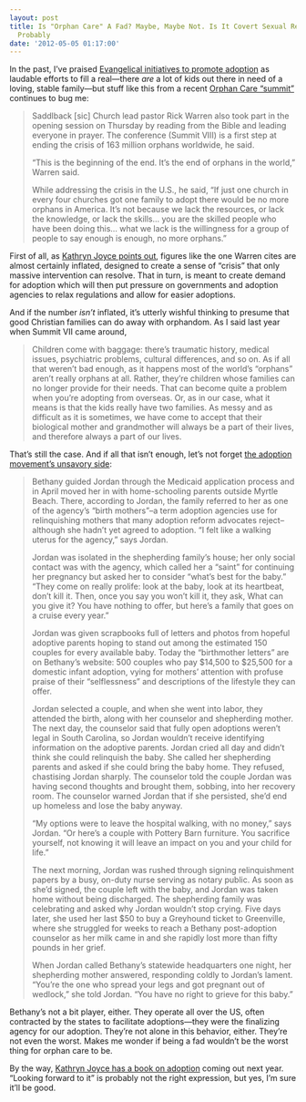```yaml
---
layout: post
title: Is "Orphan Care" A Fad? Maybe, Maybe Not. Is It Covert Sexual Regulation? Yeah,
  Probably
date: '2012-05-05 01:17:00'
---
```



In the past, I’ve praised [Evangelical initiatives to promote adoption](http://www.religiondispatches.org/dispatches/danielschultz/4239/evangelicals_and_%E2%80%9Corphan_care%E2%80%9D) as laudable efforts to fill a real—there *are* a lot of kids out there in need of a loving, stable family—but stuff like this from a recent [Orphan Care “summit”](http://www.christianpost.com/news/pastor-crawford-loritts-caring-for-orphans-is-heart-of-god-not-a-fad-74346/) continues to bug me:

> Saddlback [sic] Church lead pastor Rick Warren also took part in the opening session on Thursday by reading from the Bible and leading everyone in prayer. The conference (Summit VIII) is a first step at ending the crisis of 163 million orphans worldwide, he said.
> 
> “This is the beginning of the end. It’s the end of orphans in the world,” Warren said.
> 
> While addressing the crisis in the U.S., he said, “If just one church in every four churches got one family to adopt there would be no more orphans in America. It’s not because we lack the resources, or lack the knowledge, or lack the skills… you are the skilled people who have been doing this… what we lack is the willingness for a group of people to say enough is enough, no more orphans.”

[]()

First of all, as [Kathryn Joyce points out](http://www.theinvestigativefund.org/investigations/gender/1488/the_evangelical_adoption_crusade/?page=entire), figures like the one Warren cites are almost certainly inflated, designed to create a sense of “crisis” that only massive intervention can resolve. That in turn, is meant to create demand for adoption which will then put pressure on governments and adoption agencies to relax regulations and allow for easier adoptions.

And if the number *isn’t* inflated, it’s utterly wishful thinking to presume that good Christian families can do away with orphandom. As I said last year when Summit VII came around,

> Children come with baggage: there’s traumatic history, medical issues, psychiatric problems, cultural differences, and so on. As if all that weren’t bad enough, as it happens most of the world’s “orphans” aren’t really orphans at all. Rather, they’re children whose families can no longer provide for their needs. That can become quite a problem when you’re adopting from overseas. Or, as in our case, what it means is that the kids really have two families. As messy and as difficult as it is sometimes, we have come to accept that their biological mother and grandmother will always be a part of their lives, and therefore always a part of our lives.

That’s still the case. And if all that isn’t enough, let’s not forget [the adoption movement’s unsavory side](http://www.theinvestigativefund.org/investigations/gender/1037/shotgun_adoption/?page=entire):

> Bethany guided Jordan through the Medicaid application process and in April moved her in with home-schooling parents outside Myrtle Beach. There, according to Jordan, the family referred to her as one of the agency’s “birth mothers”–a term adoption agencies use for relinquishing mothers that many adoption reform advocates reject–although she hadn’t yet agreed to adoption. “I felt like a walking uterus for the agency,” says Jordan.
> 
> Jordan was isolated in the shepherding family’s house; her only social contact was with the agency, which called her a “saint” for continuing her pregnancy but asked her to consider “what’s best for the baby.” “They come on really prolife: look at the baby, look at its heartbeat, don’t kill it. Then, once you say you won’t kill it, they ask, What can you give it? You have nothing to offer, but here’s a family that goes on a cruise every year.”
> 
> Jordan was given scrapbooks full of letters and photos from hopeful adoptive parents hoping to stand out among the estimated 150 couples for every available baby. Today the “birthmother letters” are on Bethany’s website: 500 couples who pay $14,500 to $25,500 for a domestic infant adoption, vying for mothers’ attention with profuse praise of their “selflessness” and descriptions of the lifestyle they can offer.
> 
> Jordan selected a couple, and when she went into labor, they attended the birth, along with her counselor and shepherding mother. The next day, the counselor said that fully open adoptions weren’t legal in South Carolina, so Jordan wouldn’t receive identifying information on the adoptive parents. Jordan cried all day and didn’t think she could relinquish the baby. She called her shepherding parents and asked if she could bring the baby home. They refused, chastising Jordan sharply. The counselor told the couple Jordan was having second thoughts and brought them, sobbing, into her recovery room. The counselor warned Jordan that if she persisted, she’d end up homeless and lose the baby anyway.
> 
> “My options were to leave the hospital walking, with no money,” says Jordan. “Or here’s a couple with Pottery Barn furniture. You sacrifice yourself, not knowing it will leave an impact on you and your child for life.”
> 
> The next morning, Jordan was rushed through signing relinquishment papers by a busy, on-duty nurse serving as notary public. As soon as she’d signed, the couple left with the baby, and Jordan was taken home without being discharged. The shepherding family was celebrating and asked why Jordan wouldn’t stop crying. Five days later, she used her last $50 to buy a Greyhound ticket to Greenville, where she struggled for weeks to reach a Bethany post-adoption counselor as her milk came in and she rapidly lost more than fifty pounds in her grief.
> 
> When Jordan called Bethany’s statewide headquarters one night, her shepherding mother answered, responding coldly to Jordan’s lament. “You’re the one who spread your legs and got pregnant out of wedlock,” she told Jordan. “You have no right to grieve for this baby.”

Bethany’s not a bit player, either. They operate all over the US, often contracted by the states to facilitate adoptions—they were the finalizing agency for our adoption. They’re not alone in this behavior, either. They’re not even the worst. Makes me wonder if being a fad wouldn’t be the worst thing for orphan care to be.

By the way, [Kathryn Joyce has a book on adoption](http://www.barnesandnoble.com/w/the-child-catchers-kathryn-joyce/1108942775) coming out next year. “Looking forward to it” is probably not the right expression, but yes, I’m sure it’ll be good.



